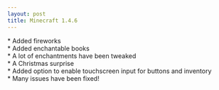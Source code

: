 ```yaml
---
layout: post
title: Minecraft 1.4.6
---
```

\* Added fireworks<br>
\* Added enchantable books<br>
\* A lot of enchantments have been tweaked<br>
\* A Christmas surprise<br>
\* Added option to enable touchscreen input for buttons and inventory<br>
\* Many issues have been fixed!<br>